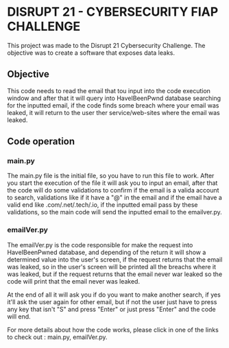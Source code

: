 # DISRUPT 21 - CYBERSECURITY FIAP CHALLENGE

This project was made to the Disrupt 21 Cybersecurity Challenge. The objective was to create a software that exposes data leaks.

## Objective
This code needs to read the email that tou input into the code execution window and after that it will query into HaveIBeenPwnd database searching for the inputted email, if the code finds some breach where your email was leaked, it will return to the user ther service/web-sites where the email was leaked.

## Code operation
### main.py

The main.py file is the initial file, so you have to run this file to work. After you start the execution of the file it will ask you to input an email, after that the code will do some validations to confirm if the email is a valida account to search, validations like if it have a "@" in the email and if the email have a valid end like .com/.net/.tech/.io, if the inputted email pass by these validations, so the main code will send the inputted email to the emailver.py.

### emailVer.py
The emailVer.py is the code responsible for make the request into HaveIBeenPwned database, and depending of the return it will show a determined value into the user's screen, if the request returns that the email was leaked, so in the user's screen will be printed all the breachs where it was leaked, but if the request returns that the email never war leaked so the code will print that the email never was leaked.

At the end of all it will ask you if do you want to make another search, if yes it'll ask the user again for other email, but if not the user just have to press any key that isn't "S" and press "Enter" or just press "Enter" and the code will end.

For more details about how the code works, please click in one of the links to check out : main.py, emailVer.py.
